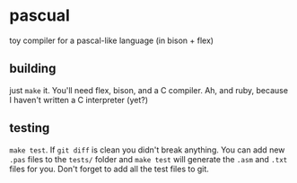 # pascual
toy compiler for a pascal-like language (in bison + flex)

## building
just `make` it. You'll need flex, bison, and a C compiler.
Ah, and ruby, because I haven't written a C interpreter (yet?)

## testing
`make test`. If `git diff` is clean you didn't break anything.
You can add new `.pas` files to the `tests/` folder and `make test` will
generate the `.asm` and `.txt` files for you. Don't forget to add
all the test files to git.

